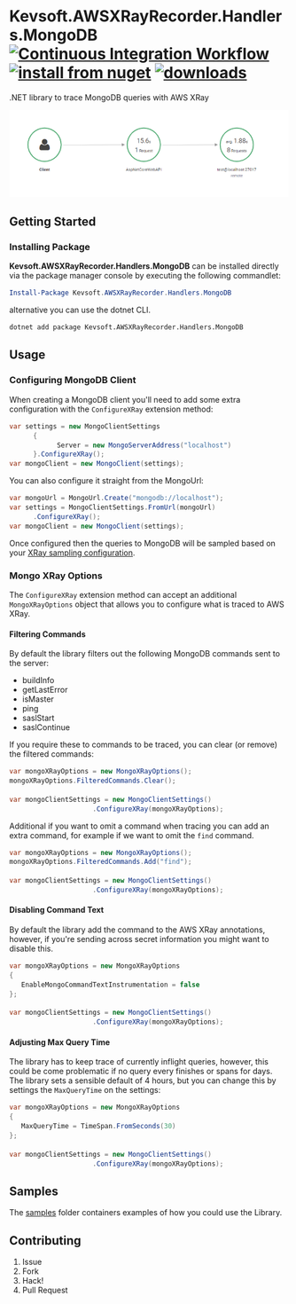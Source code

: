 # Kevsoft.AWSXRayRecorder.Handlers.MongoDB [![Continuous Integration Workflow](https://github.com/kevbite/Kevsoft.AWSXRayRecorder.Handlers.MongoDB/actions/workflows/continuous-integration-workflow.yml/badge.svg)](https://github.com/kevbite/Kevsoft.AWSXRayRecorder.Handlers.MongoDB/actions/workflows/continuous-integration-workflow.yml) [![install from nuget](http://img.shields.io/nuget/v/Kevsoft.AWSXRayRecorder.Handlers.MongoDB.svg?style=flat-square)](https://www.nuget.org/packages/Kevsoft.AWSXRayRecorder.Handlers.MongoDB) [![downloads](http://img.shields.io/nuget/dt/Kevsoft.AWSXRayRecorder.Handlers.MongoDB.svg?style=flat-square)](https://www.nuget.org/packages/Kevsoft.AWSXRayRecorder.Handlers.MongoDB)

.NET library to trace MongoDB queries with AWS XRay

![XRay Trace Map](assets/xray-trace-map.png "XRay Trace Map")

## Getting Started

### Installing Package

**Kevsoft.AWSXRayRecorder.Handlers.MongoDB** can be installed directly via the package manager console by executing the following commandlet:

```powershell
Install-Package Kevsoft.AWSXRayRecorder.Handlers.MongoDB
```

alternative you can use the dotnet CLI.

```bash
dotnet add package Kevsoft.AWSXRayRecorder.Handlers.MongoDB
```

## Usage

### Configuring MongoDB Client

When creating a MongoDB client you'll need to add some extra configuration with the `ConfigureXRay` extension method:
```csharp
var settings = new MongoClientSettings
      {
            Server = new MongoServerAddress("localhost")
      }.ConfigureXRay();
var mongoClient = new MongoClient(settings);
```

You can also configure it straight from the MongoUrl:

```csharp
var mongoUrl = MongoUrl.Create("mongodb://localhost");
var settings = MongoClientSettings.FromUrl(mongoUrl)
      .ConfigureXRay();
var mongoClient = new MongoClient(settings);
```

Once configured then the queries to MongoDB will be sampled based on your [XRay sampling configuration](https://docs.aws.amazon.com/xray/latest/devguide/xray-sdk-dotnet-configuration.html#xray-sdk-dotnet-configuration-sampling).

### Mongo XRay Options

The `ConfigureXRay` extension method can accept an additional `MongoXRayOptions` object that allows you to configure what is traced to AWS XRay.

#### Filtering Commands

By default the library filters out the following MongoDB commands sent to the server:
- buildInfo
- getLastError
- isMaster
- ping
- saslStart
- saslContinue

If you require these to commands to be traced, you can clear (or remove) the filtered commands:
```csharp
var mongoXRayOptions = new MongoXRayOptions();
mongoXRayOptions.FilteredCommands.Clear();

var mongoClientSettings = new MongoClientSettings()
                     .ConfigureXRay(mongoXRayOptions);
```

Additional if you want to omit a command when tracing you can add an extra command, for example if we want to omit the `find` command.

```csharp
var mongoXRayOptions = new MongoXRayOptions();
mongoXRayOptions.FilteredCommands.Add("find");

var mongoClientSettings = new MongoClientSettings()
                     .ConfigureXRay(mongoXRayOptions);
```

#### Disabling Command Text

By default the library add the command to the AWS XRay annotations, however, if you're sending across secret information you might want to disable this.
```csharp
var mongoXRayOptions = new MongoXRayOptions
{
   EnableMongoCommandTextInstrumentation = false
};

var mongoClientSettings = new MongoClientSettings()
                     .ConfigureXRay(mongoXRayOptions);
```

#### Adjusting Max Query Time

The library has to keep trace of currently inflight queries, however, this could be come problematic if no query every finishes or spans for days. The library sets a sensible default of 4 hours, but you can change this by settings the `MaxQueryTime` on the settings:
```csharp
var mongoXRayOptions = new MongoXRayOptions
{
   MaxQueryTime = TimeSpan.FromSeconds(30)
};

var mongoClientSettings = new MongoClientSettings()
                     .ConfigureXRay(mongoXRayOptions);
```

## Samples

The [samples](samples/) folder containers examples of how you could use the Library.

## Contributing

1. Issue
1. Fork
1. Hack!
1. Pull Request


